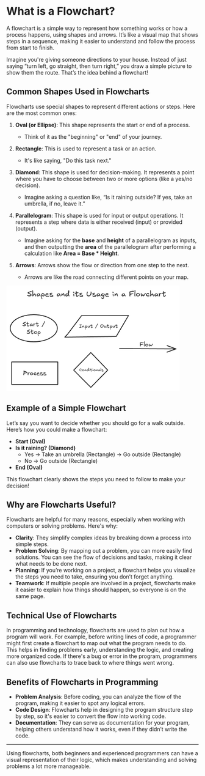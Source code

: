 
# What is a Flowchart?

A flowchart is a simple way to represent how something works or how a process happens, using shapes and arrows. It’s like a visual map that shows steps in a sequence, making it easier to understand and follow the process from start to finish.

Imagine you're giving someone directions to your house. Instead of just saying “turn left, go straight, then turn right,” you draw a simple picture to show them the route. That’s the idea behind a flowchart!

## Common Shapes Used in Flowcharts

Flowcharts use special shapes to represent different actions or steps. Here are the most common ones:


1. **Oval (or Ellipse)**: This shape represents the start or end of a process.
   - Think of it as the "beginning" or "end" of your journey.
  
2. **Rectangle**: This is used to represent a task or an action.
   - It's like saying, "Do this task next."
  
3. **Diamond**: This shape is used for decision-making. It represents a point where you have to choose between two or more options (like a yes/no decision).
   - Imagine asking a question like, “Is it raining outside? If yes, take an umbrella, if no, leave it.”

4. **Parallelogram**: This shape is used for input or output operations. It represents a step where data is either received (input) or provided (output).
    - Imagine asking for the **base** and **height** of a parallelogram as inputs, and then outputting the **area** of the parallelogram after performing a calculation like **Area = Base * Height**.
  
5. **Arrows**: Arrows show the flow or direction from one step to the next.
   - Arrows are like the road connecting different points on your map.

![Flowchart](https://github.com/rothardo/java-0-to-1/blob/master/Session-5/Flowchart-intro.png)

## Example of a Simple Flowchart

Let’s say you want to decide whether you should go for a walk outside. Here’s how you could make a flowchart:

- **Start (Oval)**
- **Is it raining? (Diamond)**
   - Yes → Take an umbrella (Rectangle) → Go outside (Rectangle)
   - No → Go outside (Rectangle)
- **End (Oval)**

This flowchart clearly shows the steps you need to follow to make your decision!

## Why are Flowcharts Useful?

Flowcharts are helpful for many reasons, especially when working with computers or solving problems. Here's why:

- **Clarity**: They simplify complex ideas by breaking down a process into simple steps. 
- **Problem Solving**: By mapping out a problem, you can more easily find solutions. You can see the flow of decisions and tasks, making it clear what needs to be done next.
- **Planning**: If you’re working on a project, a flowchart helps you visualize the steps you need to take, ensuring you don’t forget anything.
- **Teamwork**: If multiple people are involved in a project, flowcharts make it easier to explain how things should happen, so everyone is on the same page.

## Technical Use of Flowcharts

In programming and technology, flowcharts are used to plan out how a program will work. For example, before writing lines of code, a programmer might first create a flowchart to map out what the program needs to do. This helps in finding problems early, understanding the logic, and creating more organized code. If there's a bug or error in the program, programmers can also use flowcharts to trace back to where things went wrong.

## Benefits of Flowcharts in Programming

- **Problem Analysis**: Before coding, you can analyze the flow of the program, making it easier to spot any logical errors.
- **Code Design**: Flowcharts help in designing the program structure step by step, so it's easier to convert the flow into working code.
- **Documentation**: They can serve as documentation for your program, helping others understand how it works, even if they didn’t write the code.

---

Using flowcharts, both beginners and experienced programmers can have a visual representation of their logic, which makes understanding and solving problems a lot more manageable.
